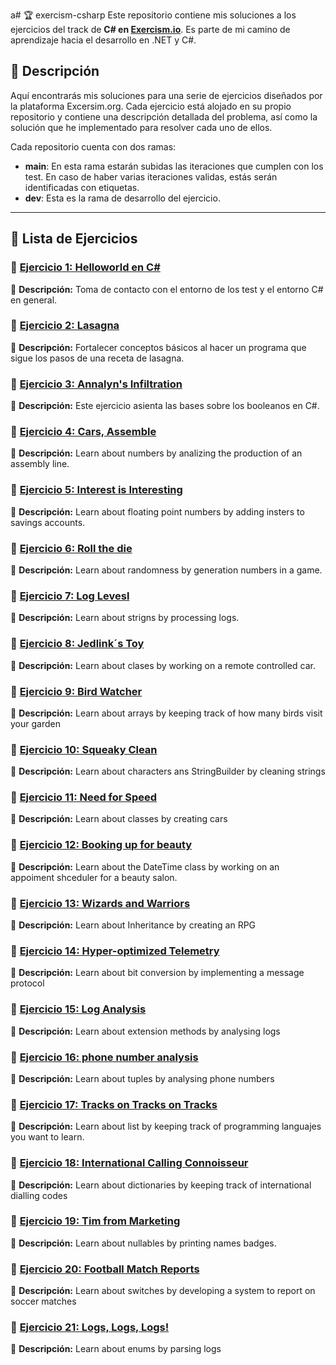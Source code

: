 a# 🏆 exercism-csharp
Este repositorio contiene mis soluciones a los ejercicios del track de **C# en [Exercism.io](https://exercism.org/tracks/csharp)**. Es parte de mi camino de aprendizaje hacia el desarrollo en .NET y C#.


## 📖 Descripción 
Aquí encontrarás mis soluciones para una serie de ejercicios diseñados por la plataforma Excersim.org. Cada ejercicio está alojado en su propio repositorio y contiene una descripción detallada del problema, así como la solución que he implementado para resolver cada uno de ellos.

Cada repositorio cuenta con dos ramas:

 - **main**: En esta rama estarán subidas las iteraciones que cumplen con los test. En caso de haber varias iteraciones validas, estás serán identificadas con etiquetas.
 - **dev**: Esta es la rama de desarrollo del ejercicio.

---
## 📌 Lista de Ejercicios
### 🔹 [Ejercicio 1: Helloworld en C#](https://github.com/CabinetSpyder/Ejercicio1-Hello-World-Csharp)
📄 **Descripción:** Toma de contacto con el entorno de los test y el entorno C# en general.

### 🔹 [Ejercicio 2: Lasagna](https://github.com/CabinetSpyder/Ejercicio2-Lasagna-Csharp)
📄 **Descripción:** Fortalecer conceptos básicos al hacer un programa que sigue los pasos de una receta de lasagna.

### 🔹 [Ejercicio 3: Annalyn's Infiltration](https://github.com/CabinetSpyder/Ejercicio3-Annalyn-s-Infiltration-Csharp)
📄 **Descripción:** Este ejercicio asienta las bases sobre los booleanos en C#.

### 🔹 [Ejercicio 4: Cars, Assemble](https://github.com/CabinetSpyder/Ejercicio4-Cars-Assemble-CSharp)
📄 **Descripción:** Learn about numbers by analizing the production of an assembly line.

### 🔹 [Ejercicio 5: Interest is Interesting](https://github.com/CabinetSpyder/Ejercicio5-interest-is-interesting-CSharp)
📄 **Descripción:** Learn about floating point numbers by adding insters to savings accounts.

### 🔹 [Ejercicio 6: Roll the die](https://github.com/CabinetSpyder/Ejercicio6--roll-the-die-CSharp)
📄 **Descripción:** Learn about randomness by generation numbers in a game.

### 🔹 [Ejercicio 7: Log Levesl](https://github.com/CabinetSpyder/Ejercicio7-log-levels-CSharp)
📄 **Descripción:** Learn about strigns by processing logs.

### 🔹 [Ejercicio 8: Jedlink´s Toy](https://github.com/CabinetSpyder/Ejercicio8-jedliks-toys-CSharp)
📄 **Descripción:** Learn about clases by working on a remote controlled car.

### 🔹 [Ejercicio 9: Bird Watcher](https://github.com/CabinetSpyder/Ejercicio9-bird-watcher-CSharp)
📄 **Descripción:** Learn about arrays by keeping track of how many birds visit your garden

### 🔹 [Ejercicio 10: Squeaky Clean](https://github.com/CabinetSpyder/Ejercicio10-squeaky-clean-CSharp)
📄 **Descripción:** Learn about characters ans StringBuilder by cleaning strings

### 🔹 [Ejercicio 11: Need for Speed](https://github.com/CabinetSpyder/Ejercicio11-need-for-speed-CSharp)
📄 **Descripción:** Learn about classes by creating cars

### 🔹 [Ejercicio 12: Booking up for beauty](https://github.com/CabinetSpyder/Ejercicio12-booking-up-for-beauty-CSharp)
📄 **Descripción:** Learn about the DateTime class by working on an appoiment shceduler for a beauty salon.

### 🔹 [Ejercicio 13: Wizards and Warriors](https://github.com/CabinetSpyder/Ejercicio13-wizards-and-warriors-CSharp)
📄 **Descripción:** Learn about Inheritance by creating an RPG

### 🔹 [Ejercicio 14: Hyper-optimized Telemetry](https://github.com/CabinetSpyder/Ejercicio14-hyper-optimized-telemetry-Csharp)
📄 **Descripción:** Learn about bit conversion by implementing a message protocol

### 🔹 [Ejercicio 15: Log Analysis](https://github.com/CabinetSpyder/Ejercicio15-log-analysis-CSharp)
📄 **Descripción:** Learn about extension methods by analysing logs

### 🔹 [Ejercicio 16: phone number analysis](https://github.com/CabinetSpyder/Ejercicio16-phone-number-analysis-CSharp)
📄 **Descripción:** Learn about tuples by analysing phone numbers

### 🔹 [Ejercicio 17: Tracks on Tracks on Tracks](https://github.com/CabinetSpyder/Ejercicio17-tracks-on-tracks-on-tracks-Charp)
📄 **Descripción:** Learn about list by keeping track of programming languajes you want to learn.

### 🔹 [Ejercicio 18: International Calling Connoisseur](https://github.com/CabinetSpyder/Ejercicio18-international-calling-connoisseur-CSharp)
📄 **Descripción:** Learn about dictionaries by keeping track of international dialling codes

### 🔹 [Ejercicio 19: Tim from Marketing](https://github.com/CabinetSpyder/Ejercicio19-tim-from-marketing-CSharp)
📄 **Descripción:** Learn about nullables by printing names badges.

### 🔹 [Ejercicio 20: Football Match Reports](https://github.com/CabinetSpyder/Ejercicio20-football-match-reports-CSharp)
📄 **Descripción:** Learn about switches by developing a system to report on soccer matches

### 🔹 [Ejercicio 21: Logs, Logs, Logs!](https://github.com/CabinetSpyder/Ejercicio21-logs-logs-logs-CSharp)
📄 **Descripción:** Learn about enums by parsing logs
